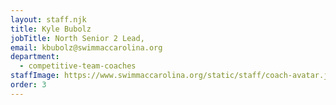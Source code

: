 ```yaml
---
layout: staff.njk
title: Kyle Bubolz
jobTitle: North Senior 2 Lead,
email: kbubolz@swimmaccarolina.org
department:
  - competitive-team-coaches
staffImage: https://www.swimmaccarolina.org/static/staff/coach-avatar.jpg
order: 3
---
```

